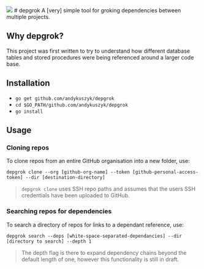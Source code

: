<img src="https://travis-ci.org/andykuszyk/depgrok.svg?branch=master"/>
# depgrok
A [very] simple tool for groking dependencies between multiple projects.

## Why depgrok?
This project was first written to try to understand how different database tables and stored procedures were being referenced around a larger code base.

## Installation
* `go get github.com/andykuszyk/depgrok`
* `cd $GO_PATH/github.com/andykuszyk/depgrok`
* `go install`

## Usage
### Cloning repos
To clone repos from an entire GitHub organisation into a new folder, use:

```
depgrok clone --org [github-org-name] --token [github-personal-access-token] --dir [destination-directory]
```

> `depgrok clone` uses SSH repo paths and assumes that the users SSH credentials have been uploaded to GitHub.

### Searching repos for dependencies
To search a directory of repos for links to a dependant reference, use:

```
depgrok search --deps [white-space-separated-dependancies] --dir [directory to search] --depth 1
```

> The depth flag is there to expand dependency chains beyond the default length of one, however this functionality is still in draft.
